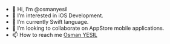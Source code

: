 - 👋 Hi, I’m @osmanyesil
- 👀 I’m interested in iOS Development.
- 🌱 I’m currently Swift language.
- 💞️ I’m looking to collaborate on AppStore mobile applications.
- 📫 How to reach me <a href="https://www.linkedin.com/in/osmanyesil" rel="nofollow">Osman YESIL</a>

<!---
osmanyesil/osmanyesil is a ✨ special ✨ repository because its `README.md` (this file) appears on your GitHub profile.
You can click the Preview link to take a look at your changes.
--->
